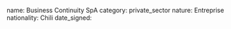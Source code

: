 name: Business Continuity SpA
category: private_sector
nature:  Entreprise
nationality: Chili
date_signed:
    